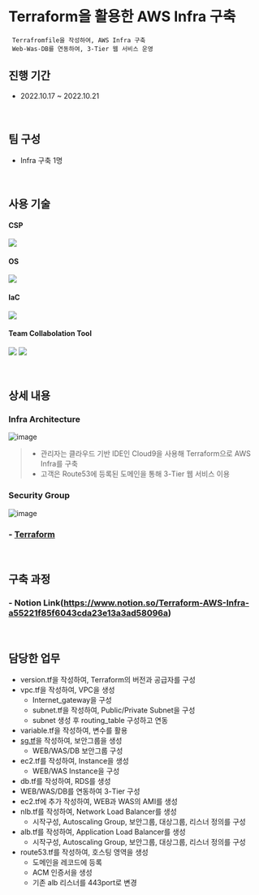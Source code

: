 # Terraform을 활용한 AWS Infra 구축
     Terrafromfile을 작성하여, AWS Infra 구축
     Web-Was-DB를 연동하여, 3-Tier 웹 서비스 운영
     
## 진행 기간
- 2022.10.17 ~ 2022.10.21

</br>

## 팀 구성
- Infra 구축 1명

</br>

## 사용 기술
#### CSP
<img src="https://img.shields.io/badge/Amazon AWS-232F3E?style=flat-square&logo=Amazon AWS&logoColor=white"> <!--AWS-->
#### OS
<img src="https://img.shields.io/badge/Amazon Linux-232F3E?style=flat-square&logo=Amazon AWS&logoColor=white"> <!--amazon linux-->
#### IaC
<img src="https://img.shields.io/badge/Terraform-7B42BC?style=flat-square&logo=Terraform&logoColor=white"> <!--Terraform--> 
#### Team Collabolation Tool
<img src="https://img.shields.io/badge/Notion-000000?style=flat-square&logo=Notion&logoColor=white"> <!--Notion-->
<img src="https://img.shields.io/badge/Drawio-000000?style=flat-square&logo=Drawio&logoColor=white"> <!--Draw.io-->

</br>

## 상세 내용 
### Infra Architecture
![image](https://user-images.githubusercontent.com/110655823/215509545-27108752-71c4-440a-9c69-ab5f035438e9.png)
> - 관리자는 클라우드 기반 IDE인 Cloud9을 사용해 Terraform으로 AWS Infra를 구축
> - 고객은 Route53에 등록된 도메인을 통해 3-Tier 웹 서비스 이용

### Security Group
![image](https://user-images.githubusercontent.com/110655823/215509978-f7599624-3857-4e42-9af7-bcfd9709ffae.png)

### - [Terraform](https://github.com/hyunjaebok/AWS_3Tier_Terraform_Project/tree/main/Terraform)

</br>

## 구축 과정
### - Notion Link(https://www.notion.so/Terraform-AWS-Infra-a55221f85f6043cda23e13a3ad58096a)

</br>

## 담당한 업무
- version.tf을 작성하여, Terraform의 버전과 공급자를 구성
- vpc.tf을 작성하여, VPC을 생성
    - Internet_gateway을 구성
    - subnet.tf을 작성하여, Public/Private Subnet을 구성
    - subnet 생성 후 routing_table 구성하고 연동
- variable.tf을 작성하여, 변수를 활용
- [sg.tf](http://sg.tf)을 작성하여, 보안그룹을 생성
    - WEB/WAS/DB 보안그룹 구성
- ec2.tf를 작성하여, Instance을 생성
    - WEB/WAS Instance을 구성
- db.tf를 작성하여, RDS를 생성
- WEB/WAS/DB를 연동하여 3-Tier 구성
- ec2.tf에 추가 작성하여, WEB과 WAS의 AMI를 생성
- nlb.tf를 작성하여, Network Load Balancer를 생성
    - 시작구성, Autoscaling Group, 보안그룹, 대상그룹, 리스너 정의를 구성
- alb.tf를 작성하여, Application Load Balancer를 생성
    - 시작구성, Autoscaling Group, 보안그룹, 대상그룹, 리스너 정의를 구성
- route53.tf를 작성하여, 호스팅 영역을 생성
    - 도메인을 레코드에 등록
    - ACM 인증서을 생성
    - 기존 alb 리스너를 443port로 변경
